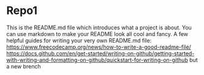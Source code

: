 # Repo1

This is the README.md file which introduces what a project is about.
You can use markdown to make your README look all cool and fancy.
A few helpful guides for writing your very own README.md file:
https://www.freecodecamp.org/news/how-to-write-a-good-readme-file/
https://docs.github.com/en/get-started/writing-on-github/getting-started-with-writing-and-formatting-on-github/quickstart-for-writing-on-github
but a new brench
